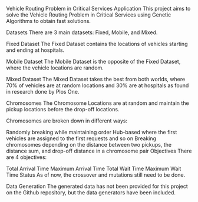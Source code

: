 Vehicle Routing Problem in Critical Services Application
This project aims to solve the Vehicle Routing Problem in Critical Services using Genetic Algorithms to obtain fast solutions.

Datasets
There are 3 main datasets: Fixed, Mobile, and Mixed.

Fixed Dataset
The Fixed Dataset contains the locations of vehicles starting and ending at hospitals.

Mobile Dataset
The Mobile Dataset is the opposite of the Fixed Dataset, where the vehicle locations are random.

Mixed Dataset
The Mixed Dataset takes the best from both worlds, where 70% of vehicles are at random locations and 30% are at hospitals as found in research done by Plos One.

Chromosomes
The Chromosome Locations are at random and maintain the pickup locations before the drop-off locations.

Chromosomes are broken down in different ways:

Randomly breaking while maintaining order
Hub-based where the first vehicles are assigned to the first requests and so on
Breaking chromosomes depending on the distance between two pickups, the distance sum, and drop-off distance in a chromosome pair
Objectives
There are 4 objectives:

Total Arrival Time
Maximum Arrival Time
Total Wait Time
Maximum Wait Time
Status
As of now, the crossover and mutations still need to be done.

Data Generation
The generated data has not been provided for this project on the Github repository, but the data generators have been included.
